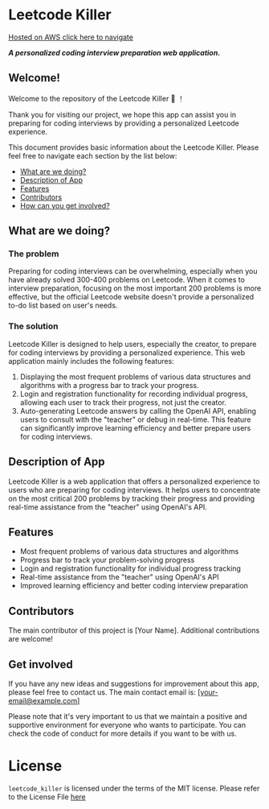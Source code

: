 # Leetcode Killer
[Hosted on AWS click here to navigate](http://ec2-34-222-141-10.us-west-2.compute.amazonaws.com:5000/)

***A personalized coding interview preparation web application.***

## Welcome!

Welcome to the repository of the Leetcode Killer :confetti_ball: ！

Thank you for visiting our project, we hope this app can assist you in preparing for coding interviews by providing a personalized Leetcode experience.

This document provides basic information about the Leetcode Killer. Please feel free to navigate each section by the list below:

* [What are we doing?](#what-are-we-doing)
* [Description of App](#description-of-app)
* [Features](#features)
* [Contributors](#contributors)
* [How can you get involved?](#get-involved)

## What are we doing?

### The problem

Preparing for coding interviews can be overwhelming, especially when you have already solved 300-400 problems on Leetcode. When it comes to interview preparation, focusing on the most important 200 problems is more effective, but the official Leetcode website doesn't provide a personalized to-do list based on user's needs.

### The solution

Leetcode Killer is designed to help users, especially the creator, to prepare for coding interviews by providing a personalized experience. This web application mainly includes the following features:

1. Displaying the most frequent problems of various data structures and algorithms with a progress bar to track your progress.
2. Login and registration functionality for recording individual progress, allowing each user to track their progress, not just the creator.
3. Auto-generating Leetcode answers by calling the OpenAI API, enabling users to consult with the "teacher" or debug in real-time. This feature can significantly improve learning efficiency and better prepare users for coding interviews.

## Description of App

Leetcode Killer is a web application that offers a personalized experience to users who are preparing for coding interviews. It helps users to concentrate on the most critical 200 problems by tracking their progress and providing real-time assistance from the "teacher" using OpenAI's API.

## Features

- Most frequent problems of various data structures and algorithms
- Progress bar to track your problem-solving progress
- Login and registration functionality for individual progress tracking
- Real-time assistance from the "teacher" using OpenAI's API
- Improved learning efficiency and better coding interview preparation

## Contributors
The main contributor of this project is [Your Name]. Additional contributions are welcome!

## Get involved 

If you have any new ideas and suggestions for improvement about this app, please feel free to contact us. The main contact email is: [your-email@example.com]

Please note that it's very important to us that we maintain a positive and supportive environment for everyone who wants to participate. You can check the code of conduct for more details if you want to be with us.

# License
`leetcode_killer` is licensed under the terms of the MIT license.
Please refer to the License File [here](https://github.com/[Your_Github_Username]/leetcode_killer/blob/main/LICENSE)
